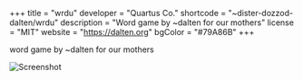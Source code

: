 +++
title = "wrdu"
developer = "Quartus Co."
shortcode = "~dister-dozzod-dalten/wrdu"
description = "Word game by ~dalten for our mothers"
license = "MIT"
website = "https://dalten.org"
bgColor = "#79A86B"
+++

word game by ~dalten for our mothers

![Screenshot](https://storage.googleapis.com/media.urbit.org/site/ecosystem/applications/wrdu.png)


